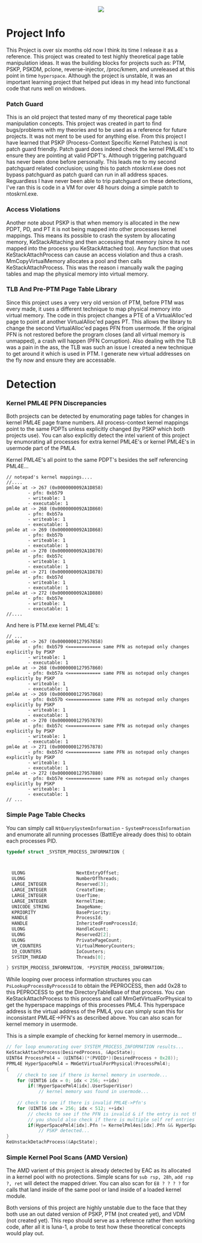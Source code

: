 <div align="center">
    <img src="https://imgur.com/KWW5wuV.png"/>
</div>

# Project Info

This Project is over six months old now I think its time I release it as a reference. This project was created to test highly theoretical page table manipulation
ideas. It was the building blocks for projects such as: PTM, PSKP, PSKDM, pclone, reverse-injector, /proc/kmem, and unreleased at this point in time `hyperspace`. 
Although the project is unstable, it was an important learning project that helped put ideas in my head into functional code that runs well on windows.

### Patch Guard
This is an old project that tested many of my theoretical page table manipulation concepts. This project was created in part to find bugs/problems with my theories
and to be used as a reference for future projects. It was not ment to be used for anything else. From this project I have learned that PSKP (Process-Context Specific Kernel Patches) 
is not patch guard friendly. Patch guard does indeed check the kernel PML4E's to ensure they are pointing at valid PDPT's. Although triggering patchguard has never been
done before personally. This leads me to my second patchguard related conclusion; using this to patch ntoskrnl.exe does not bypass patchguard as patch guard can run in
all address spaces. Reguardless I have never been able to trip patchguard on these detections, I've ran this is code in a VM for over 48 hours doing a simple patch to
ntoskrnl.exe.

### Access Violations
Another note about PSKP is that when memory is allocated in the new PDPT, PD, and PT it is not being mapped into other processes kernel mappings. This means its possible
to crash the system by allocating memory, KeStackAttaching and then accessing that memory (since its not mapped into the process you KeStackAttached too). Any function
that uses KeStackAttachProcess can cause an access violation and thus a crash. MmCopyVirtualMemory allocates a pool and then calls KeStackAttachProcess. This was the 
reason i manually walk the paging tables and map the physical memory into virtual memory.

### TLB And Pre-PTM Page Table Library
Since this project uses a very very old version of PTM, before PTM was every made, it uses a different technique to map physical memory into virtual memory. 
The code in this project changes a PTE of a VirtualAlloc'ed page to point at another VirtualAlloc'ed pages PT. This allows the library to change the second
VirtualAlloc'ed pages PFN from usermode. If the original PFN is not restored before the program closes (and all virtual memory is unmapped), a crash will happen (PFN Corruption).
Also dealing with the TLB was a pain in the ass, the TLB was such an issue I created a new technique to get around it which is used in PTM. I generate new
virtual addresses on the fly now and ensure they are accessable.

# Detection

### Kernel PML4E PFN Discrepancies
Both projects can be detected by enumorating page tables for changes in kernel PML4E page frame numbers. All process-context kernel mappings point to the same PDPTs unless
explicitly changed (by PSKP which both projects use). You can also explicitly detect the intel varient of this project by enumorating all processes for extra kernel PML4E's
or kernel PML4E's in usermode part of the PML4. 

Kernel PML4E's all point to the same PDPT's besides the self referencing PML4E...
```
// notepad's kernel mappings....
//....
pml4e at -> 267 (0x0000000092A1D858)
        - pfn: 0xb579
        - writeable: 1
        - executable: 1
pml4e at -> 268 (0x0000000092A1D860)
        - pfn: 0xb57a
        - writeable: 1
        - executable: 1
pml4e at -> 269 (0x0000000092A1D868)
        - pfn: 0xb57b
        - writeable: 1
        - executable: 1
pml4e at -> 270 (0x0000000092A1D870)
        - pfn: 0xb57c
        - writeable: 1
        - executable: 1
pml4e at -> 271 (0x0000000092A1D878)
        - pfn: 0xb57d
        - writeable: 1
        - executable: 1
pml4e at -> 272 (0x0000000092A1D880)
        - pfn: 0xb57e
        - writeable: 1
        - executable: 1
//....
```

And here is PTM.exe kernel PML4E's:

```
// ...
pml4e at -> 267 (0x0000000127957858)
        - pfn: 0xb579 <============ same PFN as notepad only changes explicitly by PSKP
        - writeable: 1
        - executable: 1
pml4e at -> 268 (0x0000000127957860)
        - pfn: 0xb57a <============ same PFN as notepad only changes explicitly by PSKP
        - writeable: 1
        - executable: 1
pml4e at -> 269 (0x0000000127957868)
        - pfn: 0xb57b <============ same PFN as notepad only changes explicitly by PSKP
        - writeable: 1
        - executable: 1
pml4e at -> 270 (0x0000000127957870)
        - pfn: 0xb57c <============ same PFN as notepad only changes explicitly by PSKP
        - writeable: 1
        - executable: 1
pml4e at -> 271 (0x0000000127957878)
        - pfn: 0xb57d <============ same PFN as notepad only changes explicitly by PSKP
        - writeable: 1
        - executable: 1
pml4e at -> 272 (0x0000000127957880)
        - pfn: 0xb57e <============ same PFN as notepad only changes explicitly by PSKP
        - writeable: 1
        - executable: 1
// ...
```

### Simple Page Table Checks

You can simply call `NtQuerySystemInformation` - `SystemProcessInformation` and enumorate all running processes (BattlEye already does this) to obtain each processes PID.

```cpp
typedef struct _SYSTEM_PROCESS_INFORMATION {



  ULONG                   NextEntryOffset;
  ULONG                   NumberOfThreads;
  LARGE_INTEGER           Reserved[3];
  LARGE_INTEGER           CreateTime;
  LARGE_INTEGER           UserTime;
  LARGE_INTEGER           KernelTime;
  UNICODE_STRING          ImageName;
  KPRIORITY               BasePriority;
  HANDLE                  ProcessId;
  HANDLE                  InheritedFromProcessId;
  ULONG                   HandleCount;
  ULONG                   Reserved2[2];
  ULONG                   PrivatePageCount;
  VM_COUNTERS             VirtualMemoryCounters;
  IO_COUNTERS             IoCounters;
  SYSTEM_THREAD           Threads[0];

} SYSTEM_PROCESS_INFORMATION, *PSYSTEM_PROCESS_INFORMATION;
```

While looping over process information structures you can `PsLookupProcessByProcessId` to obtain the PEPROCESS, then add 0x28 to this PEPROCESS to get the DirectoryTableBase of
that process. You can KeStackAttachProcess to this process and call MmGetVirtualForPhysical to get the hyperspace mappings of this processes PML4. This hyperspace address
is the virtual address of the PML4, you can simply scan this for inconsistant PML4E->PFN's as described above. You can also scan for kernel memory in usermode.

This is a simple example of checking for kernel memory in usermode...
```cpp
// for loop enumorating over SYSTEM_PROCESS_INFORMATION results...
KeStackAttachProcess(DesiredProcess, &ApcState);
UINT64 ProcessPml4 = (UINT64)(*(PVOID*)(DesiredProcess + 0x28));
PPML4E HyperSpacePml4 = MmGetVirtualForPhysical(ProcessPml4);
{
    // check to see if there is kernel memory in usermode...
    for (UINT16 idx = 0; idx < 256; ++idx)
        if(!HyperSpacePml4[idx].UserSuperVisor)
            // kernel memory was found in usermode...
            
    // check to see if there is invalid PML4E->Pfn's
    for (UINT16 idx = 256; idx < 512; ++idx)
        // checks to see if the PFN is invalid & if the entry is not the self referencing entry...
        // you should also check if there is multiple self ref entries as that is invalid...
        if(HyperSpacePml4[idx].Pfn != KernelPml4es[idx].Pfn && HyperSpacePml4[idx].Pfn != ProcessPml4 >> 12)
            // PSKP detected...
}
KeUnstackDetachProcess(&ApcState);
```

### Simple Kernel Pool Scans (AMD Version)

The AMD varient of this project is already detected by EAC as its allocated in a kernel pool with no protections. Simple scans for `sub rsp, 28h`, `add rsp ?, ret` will
detect the mapped driver. You can also scan for `E8 ? ? ? ?` for calls that land inside of the same pool or land inside of a loaded kernel module. 

Both versions of this project are highly unstable due to the face that they both use an out dated version of PSKP, PTM (not created yet), and VDM (not created yet). 
This repo should serve as a reference rather then working code, after all it is luna-1, a probe to test how these theoretical concepts would play out.
